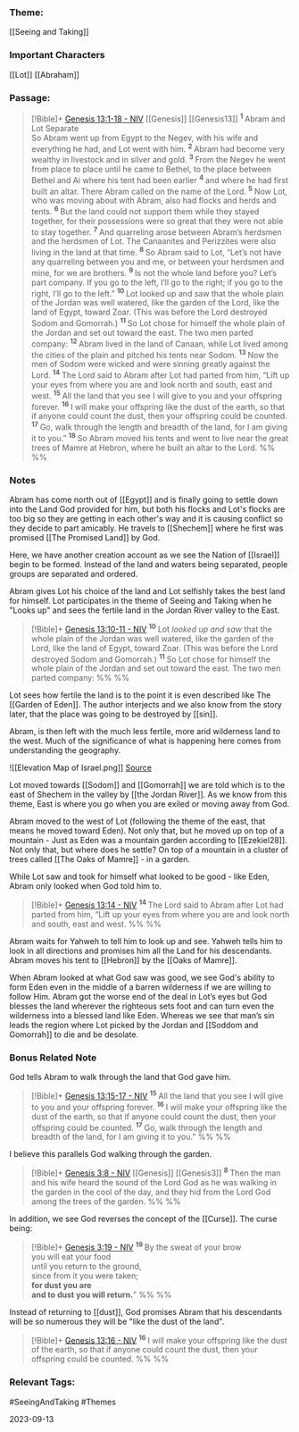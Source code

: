 ### Theme: 
[[Seeing and Taking]]

### Important Characters
[[Lot]]
[[Abraham]]

### Passage:
> [!Bible]+ [Genesis 13:1-18 - NIV](https://bolls.life/NIV/1/13/) [[Genesis]] [[Genesis13]]
>  <sup> **1** </sup>Abram and Lot Separate<br/>So Abram went up from Egypt to the Negev, with his wife and everything he had, and Lot went with him. <sup> **2** </sup>Abram had become very wealthy in livestock and in silver and gold. <sup> **3** </sup>From the Negev he went from place to place until he came to Bethel, to the place between Bethel and Ai where his tent had been earlier <sup> **4** </sup>and where he had first built an altar. There Abram called on the name of the Lord. <sup> **5** </sup>Now Lot, who was moving about with Abram, also had flocks and herds and tents. <sup> **6** </sup>But the land could not support them while they stayed together, for their possessions were so great that they were not able to stay together. <sup> **7** </sup>And quarreling arose between Abram’s herdsmen and the herdsmen of Lot. The Canaanites and Perizzites were also living in the land at that time. <sup> **8** </sup>So Abram said to Lot, “Let’s not have any quarreling between you and me, or between your herdsmen and mine, for we are brothers. <sup> **9** </sup>Is not the whole land before you? Let’s part company. If you go to the left, I’ll go to the right; if you go to the right, I’ll go to the left.” <sup> **10** </sup>Lot looked up and saw that the whole plain of the Jordan was well watered, like the garden of the Lord, like the land of Egypt, toward Zoar. (This was before the Lord destroyed Sodom and Gomorrah.) <sup> **11** </sup>So Lot chose for himself the whole plain of the Jordan and set out toward the east. The two men parted company: <sup> **12** </sup>Abram lived in the land of Canaan, while Lot lived among the cities of the plain and pitched his tents near Sodom. <sup> **13** </sup>Now the men of Sodom were wicked and were sinning greatly against the Lord. <sup> **14** </sup>The Lord said to Abram after Lot had parted from him, “Lift up your eyes from where you are and look north and south, east and west. <sup> **15** </sup>All the land that you see I will give to you and your offspring forever. <sup> **16** </sup>I will make your offspring like the dust of the earth, so that if anyone could count the dust, then your offspring could be counted. <sup> **17** </sup>Go, walk through the length and breadth of the land, for I am giving it to you.” <sup> **18** </sup>So Abram moved his tents and went to live near the great trees of Mamre at Hebron, where he built an altar to the Lord.
 %% %%

### Notes
Abram has come north out of [[Egypt]] and is finally going to settle down into the Land God provided for him, but both his flocks and Lot's flocks are too big so they are getting in each other's way and it is causing conflict so they decide to part amicably. He travels to [[Shechem]] where he first was promised [[The Promised Land]] by God.

Here, we have another creation account as we see the Nation of [[Israel]] begin to be formed. Instead of the land and waters being separated, people groups are separated and ordered. 

Abram gives Lot his choice of the land and Lot selfishly takes the best land for himself. Lot participates in the theme of Seeing and Taking when he "Looks up" and sees the fertile land in the Jordan River valley to the East.

> [!Bible]+ [Genesis 13:10-11 - NIV](https://bolls.life/NIV/1/13/)
>  <sup> **10** </sup>Lot *looked up and saw* that the whole plain of the Jordan was well watered, like the garden of the Lord, like the land of Egypt, toward Zoar. (This was before the Lord destroyed Sodom and Gomorrah.) <sup> **11** </sup>So Lot chose for himself the whole plain of the Jordan and set out toward the east. The two men parted company:
 %% %%

Lot sees how fertile the land is to the point it is even described like The [[Garden of Eden]]. The author interjects and we also know from the story later, that the place was going to be destroyed by [[sin]]. 

Abram, is then left with the much less fertile, more arid wilderness land to the west. Much of the significance of what is happening here comes from understanding the geography.

![[Elevation Map of Israel.png]]
[Source](https://www.biblecartoons.co.uk/maps/map-of-southern-israel-showing-bethel)

Lot moved towards [[Sodom]] and [[Gomorrah]] we are told which is to the east of Shechem in the valley by [[the Jordan River]]. As we know from this theme, East is where you go when you are exiled or moving away from God.

Abram moved to the west of Lot (following the theme of the east, that means he moved toward Eden). Not only that, but he moved up on top of a mountain - Just as Eden was a mountain garden according to [[Ezekiel28]]. Not only that, but where does he settle? On top of a mountain in a cluster of trees called [[The Oaks of Mamre]] - in a garden.

While Lot saw and took for himself what looked to be good - like Eden, Abram only looked when God told him to. 

> [!Bible]+ [Genesis 13:14 - NIV](https://bolls.life/NIV/1/13/)
>  <sup> **14** </sup>The Lord said to Abram after Lot had parted from him, “Lift up your eyes from where you are and look north and south, east and west.
 %% %%

Abram waits for Yahweh to tell him to look up and see. Yahweh tells him to look in all directions and promises him all the Land for his descendants. Abram moves his tent to [[Hebron]] by the [[Oaks of Mamre]].

When Abram looked at what God saw was good, we see God's ability to form Eden even in the middle of a barren wilderness if we are willing to follow Him.  Abram got the worse end of the deal in Lot’s eyes but God blesses the land wherever the righteous sets foot and can turn even the wilderness into a blessed land like Eden. Whereas we see that man’s sin leads the region where Lot picked by the Jordan and [[Soddom and Gomorrah]] to die and be desolate. 

### Bonus Related Note
God tells Abram to walk through the land that God gave him.

> [!Bible]+ [Genesis 13:15-17 - NIV](https://bolls.life/NIV/1/13/)
>  <sup> **15** </sup>All the land that you see I will give to you and your offspring forever. <sup> **16** </sup>I will make your offspring like the dust of the earth, so that if anyone could count the dust, then your offspring could be counted. <sup> **17** </sup>Go, walk through the length and breadth of the land, for I am giving it to you.”
 %% %%

I believe this parallels God walking through the garden.

> [!Bible]+ [Genesis 3:8 - NIV](https://bolls.life/NIV/1/3/) [[Genesis]] [[Genesis3]]
>  <sup> **8** </sup>Then the man and his wife heard the sound of the Lord God as he was walking in the garden in the cool of the day, and they hid from the Lord God among the trees of the garden.
 %% %%

In addition, we see God reverses the concept of the [[Curse]]. The curse being:

> [!Bible]+ [Genesis 3:19 - NIV](https://bolls.life/NIV/1/3/)
>  <sup> **19** </sup>By the sweat of your brow<br/>you will eat your food<br/>until you return to the ground,<br/>since from it you were taken;<br/>**for dust you are<br/>and to dust you will return.**”
 %% %%

Instead of returning to [[dust]], God promises Abram that his descendants will be so numerous they will be "like the dust of the land".

> [!Bible]+ [Genesis 13:16 - NIV](https://bolls.life/NIV/1/13/)
>  <sup> **16** </sup>I will make your offspring like the dust of the earth, so that if anyone could count the dust, then your offspring could be counted.
 %% %%

### Relevant Tags:
#SeeingAndTaking #Themes 

2023-09-13